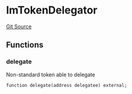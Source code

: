 # ImTokenDelegator
[Git Source](https://github.com/malda-protocol/malda-lending/blob/ecf312765013f0471a4707ec1225b346cdb0a535/src\interfaces\ImToken.sol)


## Functions
### delegate

Non-standard token able to delegate


```solidity
function delegate(address delegatee) external;
```

